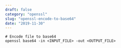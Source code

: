 ```yaml
---
draft: false
category: "openssl"
slug: "openssl-encode-to-base64"
date: "2019-11-30"
---
```


```bash{2}
# Encode file to base64
openssl base64 -in <INPUT_FILE> -out <OUTPUT_FILE>
```
